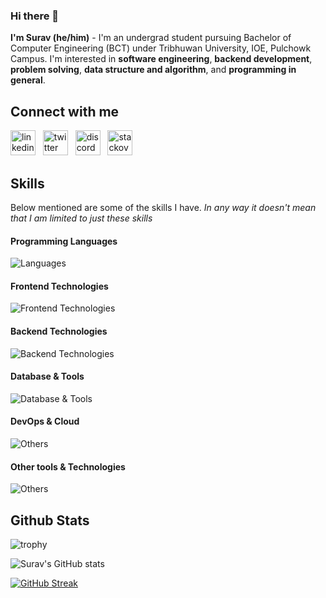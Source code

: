 ### Hi there 👋

**I'm Surav (he/him)** - I'm an undergrad student pursuing Bachelor of Computer Engineering (BCT) under Tribhuwan University, IOE, Pulchowk Campus. I'm interested in **software engineering**, **backend development**, **problem solving**, **data structure and algorithm**, and **programming in general**.

## Connect with me
<!---
[![LinkedIn](https://img.shields.io/badge/LinkedIn-0077B5?style=for-the-badge&logo=linkedin&logoColor=white)](https://linkedin.com/in/suravshresth)
[![Twitter](https://img.shields.io/badge/Twitter-1DA1F2?style=for-the-badge&logo=x&logoColor=white)](https://twitter.com/suravshresth)
[![Discord](https://img.shields.io/badge/Discord-5865F2?style=for-the-badge&logo=Discord&logoColor=white)](https://discord.com/users/741515344023388161)
[![Stackoverflow](https://img.shields.io/badge/Stackoverflow-F58025?style=for-the-badge&logo=Stackoverflow&logoColor=white)](https://discord.com/users/741515344023388161)
-->

[<img src='https://cdn.simpleicons.org/linkedin/0A66C2' alt='linkedin' height='40'>](https://www.linkedin.com/in/suravshresth/) &nbsp;
[<img src='https://cdn.simpleicons.org/x/000000' alt='twitter' height='40'>](https://twitter.com/suravshresth) &nbsp;
[<img src='https://cdn.simpleicons.org/discord/5865F2' alt='discord' height='40'>](https://discord.com/users/741515344023388161) &nbsp;
[<img src='https://cdn.simpleicons.org/stackoverflow/F58025' alt='stackoverflow' height='40'>](https://stackoverflow.com/users/13798537/suravshrestha)

## Skills

Below mentioned are some of the skills I have. _In any way it doesn't mean that I am limited to just these skills_

#### Programming Languages
![Languages](https://skillicons.dev/icons?i=js,ts,python,c,cpp,go)

#### Frontend Technologies
![Frontend Technologies](https://skillicons.dev/icons?i=react,redux,html,css,bootstrap,tailwind,materialui,jquery)

#### Backend Technologies
![Backend Technologies](https://skillicons.dev/icons?i=nodejs,express,graphql,jest,django)

#### Database & Tools
![Database & Tools](https://skillicons.dev/icons?i=postgres,mongodb,redis)

#### DevOps & Cloud
![Others](https://skillicons.dev/icons?i=aws,docker,git,github,vercel,heroku,netlify,cloudflare)

#### Other tools & Technologies
![Others](https://skillicons.dev/icons?i=markdown,regex,vscode,visualstudio,linux,bash,vim,emacs,powershell,postman,selenium,vite,latex,figma)

## Github Stats
![trophy](https://github-profile-trophy.vercel.app/?username=suravshrestha&theme=juicyfresh&column=5&margin-w=15&margin-h=15)

![Surav's GitHub stats](https://github-readme-stats.vercel.app/api?username=suravshrestha&show_icons=true&theme=radical)

[![GitHub Streak](https://streak-stats.demolab.com?user=suravshrestha&theme=radical)](https://git.io/streak-stats)
